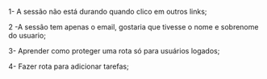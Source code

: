 1- A sessão não está durando quando clico em outros links;

2 -A sessão tem apenas o email, gostaria que tivesse o nome e sobrenome do usuario;

3- Aprender como proteger uma rota só para usuários logados;

4- Fazer rota para adicionar tarefas;
